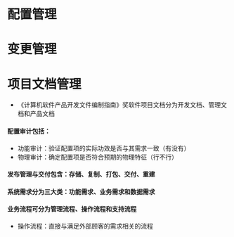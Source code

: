 # 配置管理

# 变更管理

# 项目文档管理

- 《计算机软件产品开发文件编制指南》奖软件项目文档分为开发文档、管理文档和产品文档

#### 配置审计包括：

- 功能审计：验证配置项的实际功效是否与其需求一致（有没有）
- 物理审计：确定配置项是否符合预期的物理特征（行不行）



#### 发布管理与交付包含：存储、复制、打包、交付、重建



#### 系统需求分为三大类：功能需求、业务需求和数据需求

#### 业务流程可分为管理流程、操作流程和支持流程

- 操作流程：直接与满足外部顾客的需求相关的流程